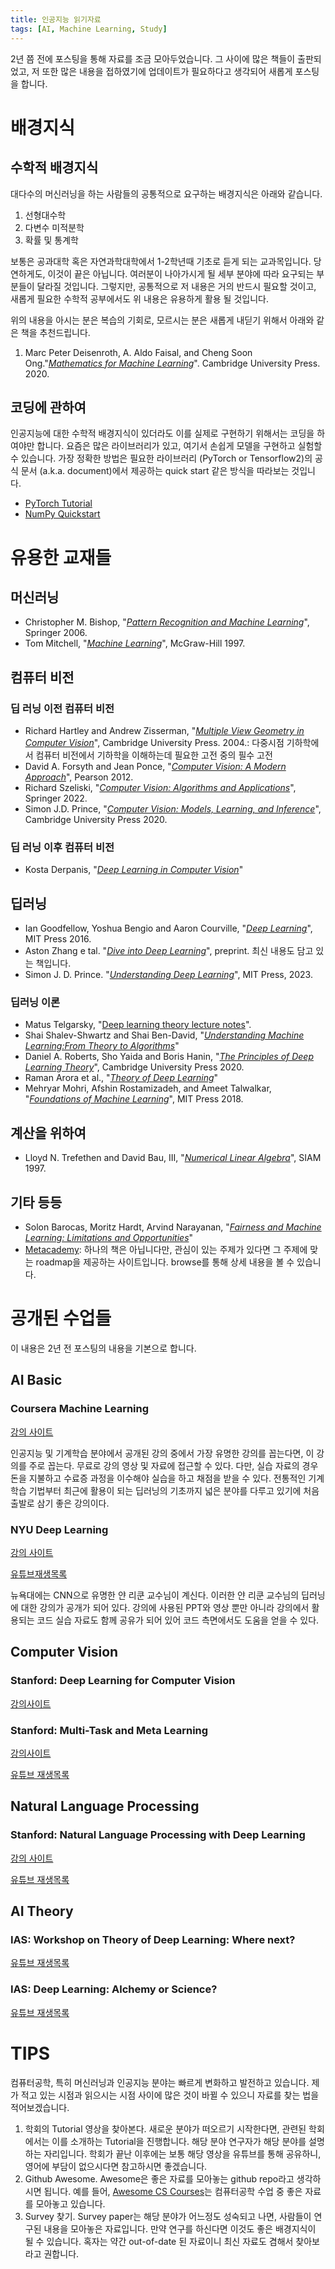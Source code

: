 ```yaml
---
title: 인공지능 읽기자료
tags: [AI, Machine Learning, Study]
---
```


2년 쯤 전에 포스팅을 통해 자료를 조금 모아두었습니다.
그 사이에 많은 책들이 출판되었고, 저 또한 많은 내용을 접하였기에 업데이트가 필요하다고 생각되어 새롭게 포스팅을 합니다.

# 배경지식

## 수학적 배경지식

대다수의 머신러닝을 하는 사람들의 공통적으로 요구하는 배경지식은 아래와 같습니다.

1. 선형대수학
2. 다변수 미적분학
3. 확률 및 통계학

보통은 공과대학 혹은 자연과학대학에서 1-2학년때 기초로 듣게 되는 교과목입니다. 
당연하게도, 이것이 끝은 아닙니다. 여러분이 나아가시게 될 세부 분야에 따라 요구되는 부분들이 달라질 것입니다.
그렇지만, 공통적으로 저 내용은 거의 반드시 필요할 것이고, 새롭게 필요한 수학적 공부에서도 위 내용은 유용하게 활용 될 것입니다.

위의 내용을 아시는 분은 복습의 기회로, 모르시는 분은 새롭게 내딛기 위해서 아래와 같은 책을 추천드립니다.

1. Marc Peter Deisenroth, A. Aldo Faisal, and Cheng Soon Ong."*[Mathematics for Machine Learning](https://mml-book.github.io/)*". Cambridge University Press. 2020.

## 코딩에 관하여

인공지능에 대한 수학적 배경지식이 있더라도 이를 실제로 구현하기 위해서는 코딩을 하여야만 합니다.
요즘은 많은 라이브러리가 있고, 여기서 손쉽게 모델을 구현하고 실험할 수 있습니다.
가장 정확한 방법은 필요한 라이브러리 (PyTorch or Tensorflow2)의 공식 문서 (a.k.a. document)에서 제공하는 quick start 같은 방식을 따라보는 것입니다.

- [PyTorch Tutorial](https://tutorials.pytorch.kr/)
- [NumPy Quickstart](https://numpy.org/doc/stable/user/quickstart.html)

# 유용한 교재들

## 머신러닝

- Christopher M. Bishop, "*[Pattern Recognition and Machine Learning](http://research.microsoft.com/en-us/um/people/cmbishop/PRML/index.htm)*", Springer 2006.
- Tom Mitchell, "*[Machine Learning](http://www.cs.cmu.edu/~tom/mlbook.html)*", McGraw-Hill 1997.

## 컴퓨터 비전

### 딥 러닝 이전 컴퓨터 비전

- Richard Hartley and Andrew Zisserman, "*[Multiple View Geometry in Computer Vision](https://www.robots.ox.ac.uk/~vgg/hzbook/)*", Cambridge University Press. 2004.: 다중시점 기하학에서 컴퓨터 비전에서 기하학을 이해하는데 필요한 고전 중의 필수 고전
- David A. Forsyth and Jean Ponce, "*[Computer Vision: A Modern Approach](https://www.pearson.com/en-us/subject-catalog/p/computer-vision-a-modern-approach/P200000003374/9780133001921)*", Pearson 2012.
- Richard Szeliski, "*[Computer Vision: Algorithms and Applications](https://szeliski.org/Book/)*", Springer 2022.
- Simon J.D. Prince, "*[Computer Vision:  Models, Learning, and Inference](http://www.computervisionmodels.com/)*", Cambridge University Press 2020.

### 딥 러닝 이후 컴퓨터 비전

- Kosta Derpanis, "*[Deep Learning in Computer Vision](https://www.eecs.yorku.ca/~kosta/Courses/EECS6322/)*"

## 딥러닝

- Ian Goodfellow, Yoshua Bengio and Aaron Courville, "*[Deep Learning](https://www.deeplearningbook.org/)*", MIT Press 2016.
- Aston Zhang e tal. "*[Dive into Deep Learning](https://d2l.ai/)*", preprint. 최신 내용도 담고 있는 책입니다.
- Simon J. D. Prince. "*[Understanding Deep Learning](https://udlbook.github.io/udlbook/)*", MIT Press, 2023.

### 딥러닝 이론

- Matus Telgarsky, "[Deep learning theory lecture notes](https://mjt.cs.illinois.edu/dlt/)".
- Shai Shalev-Shwartz and Shai Ben-David, "*[Understanding Machine Learning:From Theory to Algorithms](https://www.cs.huji.ac.il/~shais/UnderstandingMachineLearning/understanding-machine-learning-theory-algorithms.pdf)*"
- Daniel A. Roberts, Sho Yaida and Boris Hanin, "*[The Principles of Deep Learning Theory](https://deeplearningtheory.com/)*", Cambridge University Press 2020.
- Raman Arora et al., "*[Theory of Deep Learning](https://www.cs.princeton.edu/courses/archive/fall19/cos597B/lecnotes/bookdraft.pdf)*"
- Mehryar Mohri, Afshin Rostamizadeh, and Ameet Talwalkar, "*[Foundations of Machine Learning](https://cs.nyu.edu/~mohri/mlbook/)*", MIT Press 2018.

## 계산을 위하여

- Lloyd N. Trefethen and David Bau, III, "*[Numerical Linear Algebra](https://people.maths.ox.ac.uk/trefethen/text.html)*", SIAM 1997. 

## 기타 등등

- Solon Barocas, Moritz Hardt, Arvind Narayanan, "*[Fairness and Machine Learning: Limitations and Opportunities](https://fairmlbook.org/)*"
- [Metacademy](https://metacademy.org/): 하나의 책은 아닙니다만, 관심이 있는 주제가 있다면 그 주제에 맞는 roadmap을 제공하는 사이트입니다. browse를 통해 상세 내용을 볼 수 있습니다.

# 공개된 수업들

이 내용은 2년 전 포스팅의 내용을 기본으로 합니다.

## AI Basic

### Coursera Machine Learning

[강의 사이트](https://www.coursera.org/learn/machine-learning)

인공지능 및 기계학습 분야에서 공개된 강의 중에서 가장 유명한 강의를 꼽는다면, 이 강의를 주로 꼽는다.
무료로 강의 영상 및 자료에 접근할 수 있다. 
다만, 실습 자료의 경우 돈을 지불하고 수료증 과정을 이수해야 실습을 하고 채점을 받을 수 있다.
전통적인 기계학습 기법부터 최근에 활용이 되는 딥러닝의 기초까지 넓은 분야를 다루고 있기에 처음 출발로 삼기 좋은 강의이다.

### NYU Deep Learning

[강의 사이트](https://atcold.github.io/pytorch-Deep-Learning/)

[유튜브재생목록](https://youtube.com/playlist?list=PLLHTzKZzVU9eaEyErdV26ikyolxOsz6mq)

뉴욕대에는 CNN으로 유명한 얀 리쿤 교수님이 계신다.
이러한 얀 리쿤 교수님의 딥러닝에 대한 강의가 공개가 되어 있다.
강의에 사용된 PPT와 영상 뿐만 아니라 강의에서 활용되는 코드 실습 자료도 함께 공유가 되어 있어 코드 측면에서도 도움을 얻을 수 있다.

## Computer Vision

### Stanford: Deep Learning for Computer Vision

[강의사이트](http://cs231n.stanford.edu/)

### Stanford: Multi-Task and Meta Learning

[강의사이트](http://cs330.stanford.edu/)

[유튜브 재생목록](https://youtube.com/playlist?list=PLoROMvodv4rMC6zfYmnD7UG3LVvwaITY5)

## Natural Language Processing

### Stanford: Natural Language Processing with Deep Learning

[강의 사이트](https://web.stanford.edu/class/archive/cs/cs224n/cs224n.1194/)

[유튜브 재생목록](https://youtube.com/playlist?list=PLoROMvodv4rOhcuXMZkNm7j3fVwBBY42z)

## AI Theory

### IAS: Workshop on Theory of Deep Learning: Where next?

[유튜브 재생목록](https://youtube.com/playlist?list=PLdDZb3TwJPZ5dqqg_S-rgJqSFeH4DQqFQ)

### IAS: Deep Learning: Alchemy or Science?

[유튜브 재생목록](https://youtube.com/playlist?list=PLdDZb3TwJPZ7aAxhIHALBoh8l6-UxmMNP)

# TIPS

컴퓨터공학, 특히 머신러닝과 인공지능 분야는 빠르게 변화하고 발전하고 있습니다. 제가 적고 있는 시점과 읽으시는 시점 사이에 많은 것이 바뀔 수 있으니 자료를 찾는 법을 적어보겠습니다.

1. 학회의 Tutorial 영상을 찾아본다. 새로운 분야가 떠오르기 시작한다면, 관련된 학회에서는 이를 소개하는 Tutorial을 진행합니다. 해당 분야 연구자가 해당 분야를 설명하는 자리입니다. 학회가 끝난 이후에는 보통 해당 영상을 유튜브를 통해 공유하니, 영어에 부담이 없으시다면 참고하시면 좋겠습니다.
2. Github Awesome. Awesome은 좋은 자료를 모아놓는 github repo라고 생각하시면 됩니다. 예를 들어, [Awesome CS Courses](https://github.com/prakhar1989/awesome-courses#readme)는 컴퓨터공학 수업 중 좋은 자료를 모아놓고 있습니다.
3. Survey 찾기. Survey paper는 해당 분야가 어느정도 성숙되고 나면, 사람들이 연구된 내용을 모아놓은 자료입니다. 만약 연구를 하신다면 이것도 좋은 배경지식이 될 수 있습니다. 혹자는 약간 out-of-date 된 자료이니 최신 자료도 겸해서 찾아보라고 권합니다.